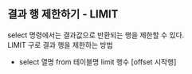 ## 결과 행 제한하기 - LIMIT

select 명령에서는 결과값으로 반환되는 행을 제한할 수 있다.  
LIMIT 구로 결과 행을 제한하는 방법

- select 열명 from 테이블명 limit 행수 \[offset 시작행]